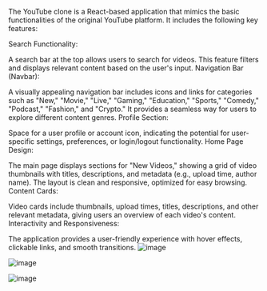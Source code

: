 The YouTube clone is a React-based application that mimics the basic functionalities of the original YouTube platform. It includes the following key features:

Search Functionality:

A search bar at the top allows users to search for videos. This feature filters and displays relevant content based on the user's input.
Navigation Bar (Navbar):

A visually appealing navigation bar includes icons and links for categories such as "New," "Movie," "Live," "Gaming," "Education," "Sports," "Comedy," "Podcast," "Fashion," and "Crypto."
It provides a seamless way for users to explore different content genres.
Profile Section:

Space for a user profile or account icon, indicating the potential for user-specific settings, preferences, or login/logout functionality.
Home Page Design:

The main page displays sections for "New Videos," showing a grid of video thumbnails with titles, descriptions, and metadata (e.g., upload time, author name).
The layout is clean and responsive, optimized for easy browsing.
Content Cards:

Video cards include thumbnails, upload times, titles, descriptions, and other relevant metadata, giving users an overview of each video's content.
Interactivity and Responsiveness:

The application provides a user-friendly experience with hover effects, clickable links, and smooth transitions.
![image](https://github.com/user-attachments/assets/1887ad12-a588-4733-b48d-546acc5be873)

![image](https://github.com/user-attachments/assets/e6e1a122-d692-45ce-9a68-77b613a9f643)

![image](https://github.com/user-attachments/assets/bbd6db14-b38b-47a3-94a5-d7c944d7784d)

